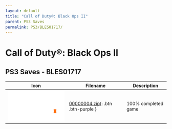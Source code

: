 ```yaml
---
layout: default
title: "Call of Duty®: Black Ops II"
parent: PS3 Saves
permalink: PS3/BLES01717/
---
```

# Call of Duty®: Black Ops II

## PS3 Saves - BLES01717

| Icon | Filename | Description |
|------|----------|-------------|
| ![Call of Duty®: Black Ops II](ICON0.PNG) | [00000004.zip](00000004.zip){: .btn .btn-purple } | 100% completed game |
